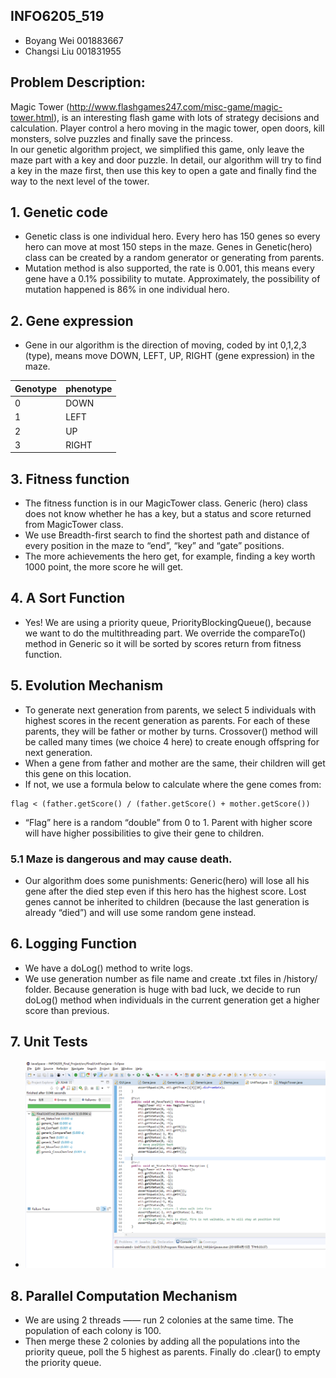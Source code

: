 ## INFO6205_519
- Boyang Wei  	001883667
- Changsi Liu		001831955
## Problem Description:  
Magic Tower (http://www.flashgames247.com/misc-game/magic-tower.html), is an interesting flash game with lots of strategy decisions and calculation. 
Player control a hero moving in the magic tower, open doors, kill monsters, solve puzzles and finally save the princess.  
In our genetic algorithm project, we simplified this game, only leave the maze part with a key and door puzzle. 
In detail, our algorithm will try to find a key in the maze first, 
then use this key to open a gate and finally find the way to the next level of the tower.   

## 1.	Genetic code
- Genetic class is one individual hero. Every hero has 150 genes so every hero can move at most 150 steps in the maze. 
Genes in Genetic(hero) class can be created by a random generator or generating from parents. 
- Mutation method is also supported, the rate is 0.001, this means every gene have a 0.1% possibility to mutate. Approximately, the possibility of mutation happened is 86% in one individual hero.

## 2.	Gene expression
- Gene in our algorithm is the direction of moving, coded by int 0,1,2,3 (type), means move DOWN, LEFT, UP, RIGHT (gene expression) in the maze.  

|Genotype|phenotype |
|---- | --- |
|0 | DOWN |
|1 | LEFT |
|2 | UP |
|3 | RIGHT |

## 3.	Fitness function
- The fitness function is in our MagicTower class. Generic (hero) class does not know whether he has a key, but a status and score returned from MagicTower class.
- We use Breadth-first search to find the shortest path and distance of every position in the maze to “end”, “key” and “gate” positions. 
- The more achievements the hero get, for example, finding a key worth 1000 point, the more score he will get. 

## 4.	A Sort Function 
- Yes! We are using a priority queue, PriorityBlockingQueue<Generic>(), because we want to do the multithreading part. We override the compareTo() method in Generic so it will be sorted by scores return from fitness function. 

## 5.	Evolution Mechanism
- To generate next generation from parents, we select 5 individuals with highest scores in the recent generation as parents. For each of these parents, they will be father or mother by turns. Crossover() method will be called many times (we choice 4 here) to create enough offspring for next generation.
- When a gene from father and mother are the same, their children will get this gene on this location. 
- If not, we use a formula below to calculate where the gene comes from:
```
flag < (father.getScore() / (father.getScore() + mother.getScore())
```
- “Flag” here is a random “double” from 0 to 1. Parent with higher score will have higher possibilities to give their gene to children.
### 5.1 Maze is dangerous and may cause death. 
- Our algorithm does some punishments: Generic(hero) will lose all his gene after the died step even if this hero has the highest score. Lost genes cannot be inherited to children (because the last generation is already “died”) and will use some random gene instead.

## 6. Logging Function
- We have a doLog() method to write logs. 
- We use generation number as file name and create .txt files in /history/ folder. Because generation is huge with bad luck, we decide to run doLog() method when individuals in the current generation get a higher score than previous.

## 7. Unit Tests
- ![UnitTest](FinalProject/UnitTest.png)

## 8.	Parallel Computation Mechanism
- We are using 2 threads —— run 2 colonies at the same time. The population of each colony is 100. 
- Then merge these 2 colonies by adding all the populations into the priority queue, poll the 5 highest as parents. Finally do .clear() to empty the priority queue.

